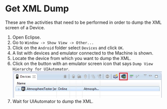 # Get XML Dump

These are the activities that need to be performed in order to dump the XML screen of a Device.

1. Open Eclipse.
2. Go to `Window -> Show View -> Other...`
3. Click on the `Android` folder select `Devices` and click `OK`.
4. A list with devices and emulator connected to the Machine is shown.
5. Locate the device from which you want to dump the XML.
6. Click on the button with an emulator screen icon that says `Dump View Hierarchy for UIAutomator`.
![Dump Button](images/DumpButton.jpg)
7. Wait for UIAutomator to dump the XML.
